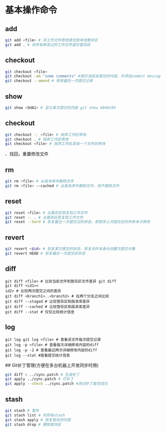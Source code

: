 # 基本操作命令

## add

```bash
git add <file> # 将工作文件修改提交到本地暂存区
git add . # 将所有修改过的工作文件提交暂存区
```

## checkout

```bash
git checkout <file> 　　　　　　　　　　　　　　　　　　　　　　　　　　　　　　　　　　　
git checkout -am "some comments" #提交当前未提交的内容，并添加commit message
git checkout --amend # 修改最后一次提交记录
```


## show

```bash
git show <SHA1> # 显示某次提交的内容 git show 4940c99
```

## checkout

```bash
git checkout -- <file> # 抛弃工作区修改
git checkout . # 抛弃工作区修改
git checkout <file> # 抛弃工作区具体一个文件的修改
```

、找回，重置修改文件

## rm

```bash
git rm <file> # 从版本库中删除文件
git rm <file> --cached # 从版本库中删除文件，但不删除文件
```

## reset

```bash
git reset <file> # 从暂存区恢复到工作文件
git reset -- . # 从暂存区恢复到工作文件
git reset --hard # 恢复最近一次提交过的状态，即放弃上次提交后的所有本次修改
```

## revert

```bash
git revert <$id> # 恢复某次提交的状态，恢复动作本身也创建次提交对象
git revert HEAD # 恢复最后一次提交的状态
```

## diff

```
git diff <file> # 比较当前文件和暂存区文件差异 git diff
git diff <id1><
id2> # 比较两次提交之间的差异
git diff <branch1>..<branch2> # 在两个分支之间比较
git diff --staged # 比较暂存区和版本库差异
git diff --cached # 比较暂存区和版本库差异
git diff --stat # 仅仅比较统计信息
```

## log

```
git log git log <file> # 查看该文件每次提交记录
git log -p <file> # 查看每次详细修改内容的diff
git log -p -2 # 查看最近两次详细修改内容的diff
git log --stat #查看提交统计信息
```

## Git补丁管理(方便在多台机器上开发同步时用)

```bash
git diff > ../sync.patch # 生成补丁
git apply ../sync.patch # 打补丁
git apply --check ../sync.patch #测试补丁能否成功
```

## stash

```bash
git stash # 暂存
git stash list # 列所有stash
git stash apply # 恢复暂存的内容
git stash drop # 删除暂存区
```